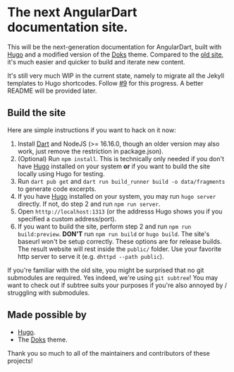 # The next AngularDart documentation site.

This will be the next-generation documentation for AngularDart, built with
[Hugo] and a modified version of the [Doks] theme. Compared to the
[old site](https://github.com/angulardart-community/site-angulardart), it's
much easier and quicker to build and iterate new content.

It's still very much WIP in the current state, namely to migrate all the Jekyll
templates to Hugo shortcodes. Follow
[#9](https://github.com/angulardart-community/website/issues/9) for this
progress. A better README
will be provided later.

## Build the site

Here are simple instructions if you want to hack on it now:

1. Install [Dart](https://dart.dev/get-dart) and NodeJS (>= 16.16.0, though an
  older version may also work, just remove the restriction in package.json).
2. (Optional) Run `npm install`. This is technically only needed if you don't
  have [Hugo] installed on your system **or** if you want to build the site
  locally using Hugo
  for testing.
3. Run `dart pub get` and `dart run build_runner build -o data/fragments` to
  generate code excerpts.
4. If you have [Hugo] installed on your system, you may run `hugo server`
  directly. If not, do step 2 and run `npm run server`.
5. Open `htttp://localhost:1313` (or the addresss Hugo shows you if you
  specified a
  custom address/port).
6. If you want to build the site, perform step 2 and run
  `npm run build:preview`. **DON'T** run
  `npm run build` or `hugo build`. The site's baseurl won't be setup correctly.
  These options are for release builds. The result website will rest inside the
  `public/` folder. Use your favorite http server to serve it (e.g.
  `dhttpd --path public`).

If you're familiar with the old site, you might be surprised that no git
submodules are required. Yes indeed, we're using `git subtree`! You may want to
check out if subtree suits your purposes if you're also annoyed by / struggling
with submodules.

## Made possible by

- [Hugo].
- The [Doks] theme.

Thank you so much to all of the maintainers and contributors of these projects!

[Hugo]: https://gohugo.io
[Doks]: https://getdoks.org
